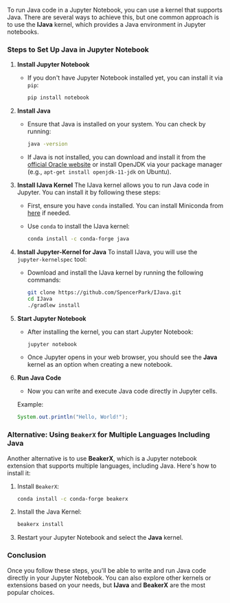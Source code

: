 To run Java code in a Jupyter Notebook, you can use a kernel that supports Java. There are several ways to achieve this, but one common approach is to use the **IJava** kernel, which provides a Java environment in Jupyter notebooks.

### Steps to Set Up Java in Jupyter Notebook

1. **Install Jupyter Notebook**
   - If you don't have Jupyter Notebook installed yet, you can install it via `pip`:
     ```bash
     pip install notebook
     ```

2. **Install Java**
   - Ensure that Java is installed on your system. You can check by running:
     ```bash
     java -version
     ```
   - If Java is not installed, you can download and install it from the [official Oracle website](https://www.oracle.com/java/technologies/javase-jdk11-downloads.html) or install OpenJDK via your package manager (e.g., `apt-get install openjdk-11-jdk` on Ubuntu).

3. **Install IJava Kernel**
   The IJava kernel allows you to run Java code in Jupyter. You can install it by following these steps:
   
   - First, ensure you have `conda` installed. You can install Miniconda from [here](https://docs.conda.io/en/latest/miniconda.html) if needed.
   
   - Use `conda` to install the IJava kernel:
     ```bash
     conda install -c conda-forge java
     ```

4. **Install Jupyter-Kernel for Java**
   To install IJava, you will use the `jupyter-kernelspec` tool:
   
   - Download and install the IJava kernel by running the following commands:
     ```bash
     git clone https://github.com/SpencerPark/IJava.git
     cd IJava
     ./gradlew install
     ```

5. **Start Jupyter Notebook**
   - After installing the kernel, you can start Jupyter Notebook:
     ```bash
     jupyter notebook
     ```
   - Once Jupyter opens in your web browser, you should see the **Java** kernel as an option when creating a new notebook.

6. **Run Java Code**
   - Now you can write and execute Java code directly in Jupyter cells.

   Example:
   ```java
   System.out.println("Hello, World!");
   ```

### Alternative: Using `BeakerX` for Multiple Languages Including Java

Another alternative is to use **BeakerX**, which is a Jupyter notebook extension that supports multiple languages, including Java. Here's how to install it:

1. Install `BeakerX`:
   ```bash
   conda install -c conda-forge beakerx
   ```

2. Install the Java Kernel:
   ```bash
   beakerx install
   ```

3. Restart your Jupyter Notebook and select the **Java** kernel.

### Conclusion

Once you follow these steps, you'll be able to write and run Java code directly in your Jupyter Notebook. You can also explore other kernels or extensions based on your needs, but **IJava** and **BeakerX** are the most popular choices.
